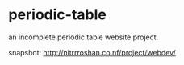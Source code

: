 # periodic-table

an incomplete periodic table website project.

snapshot: http://nitrrroshan.co.nf/project/webdev/
